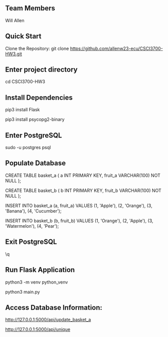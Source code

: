 ## Team Members
Will Allen

## Quick Start
Clone the Repository:
git clone https://github.com/allenw23-ecu/CSCI3700-HW3.git

## Enter project directory
cd CSCI3700-HW3

## Install Dependencies
pip3 install Flask

pip3 install psycopg2-binary

## Enter PostgreSQL
sudo -u postgres psql

## Populate Database
CREATE TABLE basket_a ( a INT PRIMARY KEY, fruit_a VARCHAR(100) NOT NULL );

CREATE TABLE basket_b ( b INT PRIMARY KEY, fruit_b VARCHAR(100) NOT NULL );

INSERT INTO basket_a (a, fruit_a) VALUES (1, 'Apple'), (2, 'Orange'), (3, 'Banana'), (4, 'Cucumber');

INSERT INTO basket_b (b, fruit_b) VALUES (1, 'Orange'), (2, 'Apple'), (3, 'Watermelon'), (4, 'Pear');

## Exit PostgreSQL
\q

## Run Flask Application
python3 -m venv python_venv

python3 main.py

## Access Database Information:
http://127.0.0.1:5000/api/update_basket_a

http://127.0.0.1:5000/api/unique

